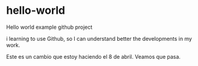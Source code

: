 # hello-world
Hello world example github project

i learning to use Github, so I can understand better the developments in my work.

Este es un cambio que estoy haciendo el 8 de abril. Veamos que pasa.
